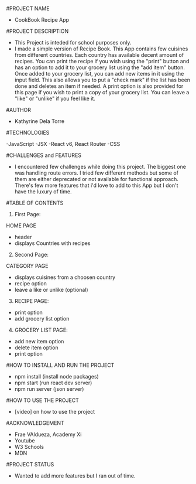 #PROJECT NAME

- CookBook Recipe App

#PROJECT DESCRIPTION

- This Project is inteded for school purposes only.
- I made a simple version of Recipe Book. This App contains few cuisines from different countries. Each country has available decent amount of recipes. You can print the recipe if you wish using the "print" button and has an option to add it to your grocery list using the "add item" button. Once added to your grocery list, you can add new items in it using the input field. This also allows you to put a "check mark" if the list has been done and deletes an item if needed. A print option is also provided for this page if you wish to print a copy of your grocery list. You can leave a "like" or "unlike" if you feel like it. 

#AUTHOR

- Kathyrine Dela Torre
  
#TECHNOLOGIES

-JavaScript
-JSX
-React v6, React Router
-CSS

#CHALLENGES and FEATURES

- I encountered few challenges while doing this project. The biggest one was handling route errors. I tried few different methods but some of them are either deprecated or not available for functional approach. There's few more features that i'd love to add to this App but I don't have the luxury of time. 

#TABLE OF CONTENTS

1. First Page:
   
HOME PAGE
   - header
   - displays Countries with recipes 
  
2. Second Page:
   
CATEGORY PAGE
   - displays cuisines from a choosen country
   - recipe option
   - leave a like or unlike (optional)

3. RECIPE PAGE:

  - print option
  - add grocery list option
  
4. GROCERY LIST PAGE:
  - add new item option
  - delete item option
  - print option

#HOW TO INSTALL AND RUN THE PROJECT

- npm install (install node packages)
- npm start (run react dev server)
- npm run server (json server)

#HOW TO USE THE PROJECT

- [video] on how to use the project

#ACKNOWLEDGEMENT

- Frae VAldueza, Academy Xi
- Youtube
- W3 Schools
- MDN

#PROJECT STATUS

- Wanted to add more features but I ran out of time. 









